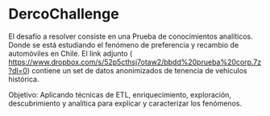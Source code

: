 # DercoChallenge
El desafío a resolver consiste en una Prueba de conocimientos analíticos. Donde se está estudiando el fenómeno de preferencia 
y recambio de automóviles en Chile. El link adjunto (​https://www.dropbox.com/s/52p5cthsj7otaw2/bbdd%20prueba%20corp.7z?dl=0​)
contiene un set de datos anonimizados de tenencia de vehículos histórica.

Objetivo​: Aplicando técnicas de ETL, enriquecimiento, exploración, descubrimiento y analítica para explicar y caracterizar 
los fenómenos.
